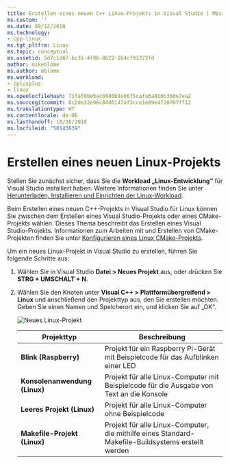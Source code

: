 ```yaml
---
title: Erstellen eines neuen C++ Linux-Projekts in Visual Studio | Microsoft Docs
ms.custom: ''
ms.date: 09/12/2018
ms.technology:
- cpp-linux
ms.tgt_pltfrm: Linux
ms.topic: conceptual
ms.assetid: 5d7c1d67-bc31-4f96-8622-2b4cf91372fd
author: mikeblome
ms.author: mblome
ms.workload:
- cplusplus
- linux
ms.openlocfilehash: 71faf00e5acb980b9ab6f5cafa6a81bb360e7ea2
ms.sourcegitcommit: 8c2de32e96c84d0147af3cce1e89e4f28707ff12
ms.translationtype: HT
ms.contentlocale: de-DE
ms.lasthandoff: 10/26/2018
ms.locfileid: "50143639"
---
```

# <a name="create-a-new-linux-project"></a>Erstellen eines neuen Linux-Projekts

Stellen Sie zunächst sicher, dass Sie die **Workload „Linux-Entwicklung“** für Visual Studio installiert haben. Weitere Informationen finden Sie unter [Herunterladen, Installieren und Einrichten der Linux-Workload](download-install-and-setup-the-linux-development-workload.md).

Beim Erstellen eines neuen C++-Projekts in Visual Studio für Linux können Sie zwischen dem Erstellen eines Visual Studio-Projekts oder eines CMake-Projekts wählen. Dieses Thema beschreibt das Erstellen eines Visual Studio-Projekts. Informationen zum Arbeiten mit und Erstellen von CMake-Projekten finden Sie unter [Konfigurieren eines Linux CMake-Projekts](cmake-linux-project.md).

Um ein neues Linux-Projekt in Visual Studio zu erstellen, führen Sie folgende Schritte aus:

1. Wählen Sie in Visual Studio **Datei > Neues Projekt** aus, oder drücken Sie **STRG + UMSCHALT + N**.
1. Wählen Sie den Knoten unter **Visual C++ > Plattformübergreifend > Linux** und anschließend den Projekttyp aus, den Sie erstellen möchten. Geben Sie einen Namen und Speicherort ein, und klicken Sie auf „OK“.

   ![Neues Linux-Projekt](media/newproject.png)

   | Projekttyp | Beschreibung 
   | ------------ | ---
   | **Blink (Raspberry)**           | Projekt für ein Raspberry Pi-Gerät mit Beispielcode für das Aufblinken einer LED
   | **Konsolenanwendung (Linux)** | Projekt für alle Linux-Computer mit Beispielcode für die Ausgabe von Text an die Konsole
   | **Leeres Projekt (Linux)**       | Projekt für alle Linux-Computer ohne Beispielcode
   | **Makefile-Projekt (Linux)**    | Projekt für alle Linux-Computer, die mithilfe eines Standard-Makefile-Buildsystems erstellt werden

